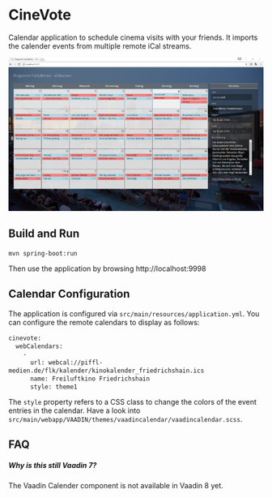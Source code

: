 # CineVote

Calendar application to schedule cinema visits with your friends. 
It imports the calender events from multiple remote iCal streams.

![Screenshot](docs/screenshot.png?raw=true "Screenshot")

## Build and Run
    mvn spring-boot:run
    
Then use the application by browsing http://localhost:9998
    
## Calendar Configuration

The application is configured via `src/main/resources/application.yml`.
You can configure the remote calendars to display as follows:

    cinevote:
      webCalendars:
        -
          url: webcal://piffl-medien.de/flk/kalender/kinokalender_friedrichshain.ics
          name: Freiluftkino Friedrichshain
          style: theme1
              
The `style` property refers to a CSS class to change the colors of
the event entries in the calendar. Have a look into `src/main/webapp/VAADIN/themes/vaadincalendar/vaadincalendar.scss`.
    
## FAQ

##### Why is this still Vaadin 7?

The Vaadin Calender component is not available in Vaadin 8 yet.